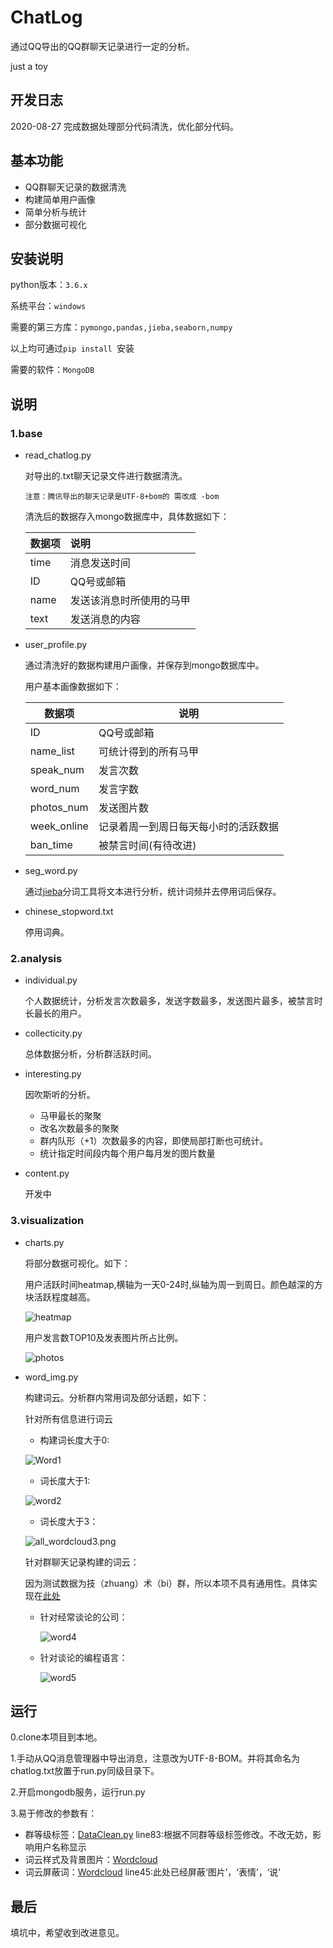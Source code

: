 # ChatLog

通过QQ导出的QQ群聊天记录进行一定的分析。

just a toy

## 开发日志

2020-08-27 完成数据处理部分代码清洗，优化部分代码。

## 基本功能

* QQ群聊天记录的数据清洗
* 构建简单用户画像
* 简单分析与统计
* 部分数据可视化

## 安装说明

python版本：`3.6.x`

系统平台：`windows`

需要的第三方库：`pymongo,pandas,jieba,seaborn,numpy`

以上均可通过`pip install `安装

需要的软件：`MongoDB`

## 说明

### 1.base

- read_chatlog.py

  对导出的.txt聊天记录文件进行数据清洗。

  `注意：腾讯导出的聊天记录是UTF-8+bom的 需改成 -bom`

  清洗后的数据存入mongo数据库中，具体数据如下：

  | 数据项  | 说明           |
  | ---- | :----------- |
  | time | 消息发送时间       |
  | ID   | QQ号或邮箱       |
  | name | 发送该消息时所使用的马甲 |
  | text | 发送消息的内容      |

  

- user_profile.py

  通过清洗好的数据构建用户画像，并保存到mongo数据库中。

  用户基本画像数据如下：

  | 数据项         | 说明                 |
  | ----------- | ------------------ |
  | ID          | QQ号或邮箱             |
  | name_list   | 可统计得到的所有马甲         |
  | speak_num   | 发言次数               |
  | word_num    | 发言字数               |
  | photos_num  | 发送图片数              |
  | week_online | 记录着周一到周日每天每小时的活跃数据 |
  | ban_time    | 被禁言时间(有待改进)        |





- seg_word.py

  通过[jieba](https://github.com/fxsjy/jieba)分词工具将文本进行分析，统计词频并去停用词后保存。

- chinese_stopword.txt

  停用词典。

  

### 2.analysis

- individual.py

  个人数据统计，分析发言次数最多，发送字数最多，发送图片最多，被禁言时长最长的用户。

- collecticity.py

  总体数据分析，分析群活跃时间。

- interesting.py

  因吹斯听的分析。

  - 马甲最长的聚聚
  - 改名次数最多的聚聚
  - 群内队形（+1）次数最多的内容，即使局部打断也可统计。
  - 统计指定时间段内每个用户每月发的图片数量

- content.py

   开发中



### 3.visualization

- charts.py

  将部分数据可视化。如下：

  用户活跃时间heatmap,横轴为一天0-24时,纵轴为周一到周日。颜色越深的方块活跃程度越高。

  ![heatmap](https://github.com/DingHanyang/chatLog/blob/master/photos/user_time_online.png?raw=true)

  用户发言数TOP10及发表图片所占比例。

  ![photos](https://github.com/DingHanyang/chatLog/blob/master/photos/speak_photo_in_total.png?raw=true)



- word_img.py

  构建词云。分析群内常用词及部分话题，如下：

  针对所有信息进行词云

  - 构建词长度大于0:

  ![Word1](https://github.com/DingHanyang/chatLog/blob/master/photos/all_wordcloud0.png?raw=true)

  - 词长度大于1:

  ![word2](https://github.com/DingHanyang/chatLog/blob/master/photos/all_wordcloud1.png?raw=true)

  - 词长度大于3：

  ![all_wordcloud3.png](https://github.com/DingHanyang/chatLog/blob/master/photos/all_wordcloud3.png?raw=true)

  针对群聊天记录构建的词云：

  因为测试数据为技（zhuang）术（bi）群，所以本项不具有通用性。具体实现在[此处](https://github.com/DingHanyang/chatLog/blob/master/visualization/Wordcloud.py)

  - 针对经常谈论的公司：

    ![word4](https://github.com/DingHanyang/chatLog/blob/master/photos/company_wordcloud.png?raw=true)

  - 针对谈论的编程语言：

    ![word5](https://github.com/DingHanyang/chatLog/blob/master/photos/PL_wordcloud.png?raw=true)

    


## 运行

0.clone本项目到本地。

1.手动从QQ消息管理器中导出消息，注意改为UTF-8-BOM。并将其命名为chatlog.txt放置于run.py同级目录下。

2.开启mongodb服务，运行run.py

3.易于修改的参数有：

- 群等级标签：[DataClean.py](https://github.com/DingHanyang/chatLog/blob/master/base/DataClean.py)    line83:根据不同群等级标签修改。不改无妨，影响用户名称显示
- 词云样式及背景图片：[Wordcloud](https://github.com/DingHanyang/chatLog/blob/master/visualization/Wordcloud.py) 
- 词云屏蔽词：[Wordcloud](https://github.com/DingHanyang/chatLog/blob/master/visualization/Wordcloud.py) line45:此处已经屏蔽‘图片’，‘表情’，‘说’



## 最后

填坑中，希望收到改进意见。














